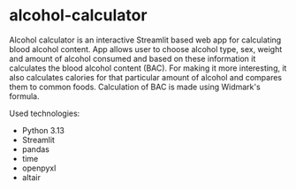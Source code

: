 # alcohol-calculator
Alcohol calculator is an interactive Streamlit based web app for calculating blood alcohol content. 
App allows user to choose alcohol type, sex, weight and amount of alcohol consumed and based on these information it calculates the 
blood alcohol content (BAC). 
For making it more interesting, it also calculates calories for that particular amount of alcohol and compares them
to common foods.
Calculation of BAC is made using Widmark's formula.

Used technologies:
- Python 3.13
- Streamlit
- pandas
- time
- openpyxl
- altair
